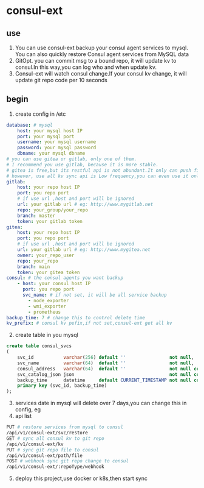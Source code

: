 # consul-ext
## use
1. You can use consul-ext backup your consul agent services to mysql. You can also quickly restore Consul agent services from MySQL data
2. GitOpt. you can commit msg to a bound repo, it will update kv to consul.In this way,you can log who and when update kv.
3. Consul-ext will watch consul change.If your consul kv change, it will update git repo code per 10 seconds
## begin
1. create config in /etc
```yaml
database: # mysql
    host: your mysql host IP
    port: your mysql port
    username: your mysql username
    password: your mysql password
    dbname: your mysql dbname
# you can use gitea or gitlab, only one of them.
# I recommend you use gitlab, because it is more stable.
# gitea is free,but its restful api is not abundant.It only can push file one by one.So it's slower.
# however, use all kv sync api is Low frequency,you can even use it only once,it's OK.
gitlab:
    host: your repo host IP
    port: you repo port
    # if use url ,host and port will be ignored
    url: your gitlab url # eg: http://www.mygitlab.net
    repo: your_group/your_repo
    branch: master
    token: your gitlab token
gitea:
    host: your repo host IP
    port: you repo port
    # if use url ,host and port will be ignored
    url: your gitlab url # eg: http://www.mygitea.net
    owner: your_repo_user
    repo: your_repo
    branch: main
    token: your gitea token
consul: # the consul agents you want backup
    - host: your consul host IP
      port: you repo port
      svc_name: # if not set, it will be all service backup
        - node_exporter
        - wmi_exporter
        - prometheus
backup_time: 7 # change this to control delete time
kv_prefix: # consul kv pefix,if not set,consul-ext get all kv
```
2. create table in you mysql
```sql
create table consul_svcs
(
    svc_id           varchar(256) default ''                not null,
    svc_name         varchar(64)  default ''                not null,
    consul_address   varchar(64)  default ''                not null comment 'consul agent address',
    svc_catalog_json json                                   not null comment 'svc details',
    backup_time      datetime     default CURRENT_TIMESTAMP not null comment 'backup time',
    primary key (svc_id, backup_time)
);
```
3. services date in mysql will delete over 7 days,you can change this in config, eg
4. api list
```bash
PUT # restore services from mysql to consul
/api/v1/consul-ext/svc/restore
GET # sync all consul kv to git repo
/api/v1/consul-ext/kv
PUT # sync git repo file to consul
/api/v1/consul-ext/path/file
POST # webhook sync git repo change to consul
/api/v1/consul-ext/:repoType/webhook
```
5. deploy this project,use docker or k8s,then start sync

